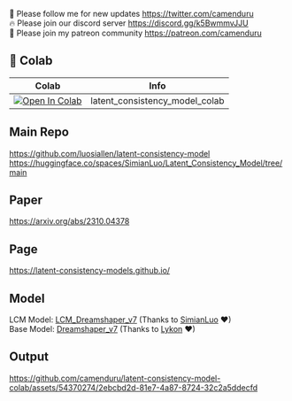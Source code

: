 🐣 Please follow me for new updates https://twitter.com/camenduru <br />
🔥 Please join our discord server https://discord.gg/k5BwmmvJJU <br />
🥳 Please join my patreon community https://patreon.com/camenduru <br />

## 🦒 Colab

| Colab | Info
| --- | --- |
[![Open In Colab](https://colab.research.google.com/assets/colab-badge.svg)](https://colab.research.google.com/github/camenduru/latent-consistency-model-colab/blob/main/latent_consistency_model_colab.ipynb) | latent_consistency_model_colab

## Main Repo
https://github.com/luosiallen/latent-consistency-model <br />
https://huggingface.co/spaces/SimianLuo/Latent_Consistency_Model/tree/main <br />

## Paper
https://arxiv.org/abs/2310.04378

## Page
https://latent-consistency-models.github.io/

## Model
LCM Model: [LCM_Dreamshaper_v7](https://huggingface.co/SimianLuo/LCM_Dreamshaper_v7) (Thanks to [SimianLuo](https://twitter.com/SimianLuo) ❤) <br />
Base Model: [Dreamshaper_v7](https://civitai.com/models/4384/dreamshaper) (Thanks to [Lykon](https://civitai.com/user/Lykon/models) ❤) <br />

## Output

https://github.com/camenduru/latent-consistency-model-colab/assets/54370274/2ebcbd2d-81e7-4a87-8724-32c2a5ddecfd
